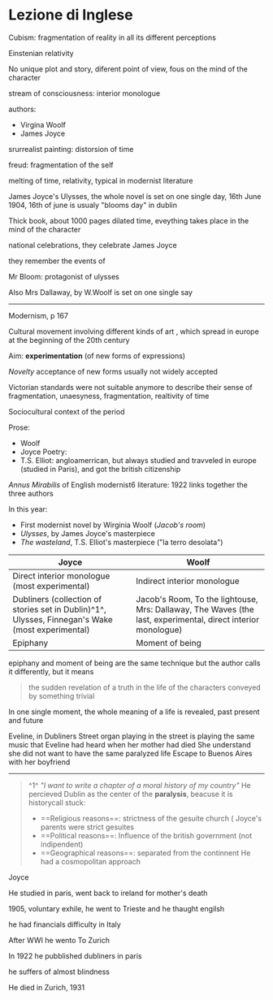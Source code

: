 # Lezione di Inglese

Cubism: fragmentation of reality in all its different perceptions 

Einstenian relativity

No unique plot and story, diferent point of view, fous on the mind of the character


stream of consciousness: interior monologue

authors:
* Virgina Woolf
* James Joyce

srurrealist painting: distorsion of time


freud: fragmentation of the self

melting of time, relativity, typical in modernist literature

James Joyce's Ulysses,  the whole novel is set on one single day,
16th June 1904, 16th of june is usualy "blooms day" in dublin

Thick book, about 1000 pages
dilated time, eveything takes place in the mind of the character

national celebrations, they celebrate James Joyce

they remember the events of 

Mr Bloom: protagonist of ulysses

Also Mrs Dallaway, by W.Woolf is set on one single say


---

Modernism, p 167

Cultural movement involving different kinds of art , which spread in europe at the beginning of the 20th century

Aim: **experimentation** (of new forms of expressions)

_Novelty_
acceptance of new forms usually not widely accepted


Victorian standards were not suitable anymore to describe their sense of fragmentation, unaesyness, fragmentation, realtivity of time

Sociocultural context of the period


Prose:
* Woolf
* Joyce
Poetry:
* T.S. Elliot: angloamerrican, but always studied and travveled in europe (studied in Paris), and got the british citizenship


*Annus Mirabilis* of English modernist6 literature: 1922 links together the three authors

In this year:
* First modernist novel by Wirginia Woolf (_Jacob's room_)
* _Ulysses_, by James Joyce's masterpiece
* _The wasteland_, T.S. Elliot's masterpiece ("la terro desolata")


|Joyce|Woolf|
|---|--|
|Direct interior monologue (most experimental)|Indirect interior monologue|
|Dubliners (collection of stories set in Dublin)^1^, Ulysses, Finnegan's Wake (most experimental) |Jacob's Room, To the lightouse, Mrs: Dallaway, The Waves (the last, experimental, direct interior monologue)|
|Epiphany|Moment of being|

epiphany and moment of being are the same technique but the author calls it differently, but it means
> the sudden revelation of a truth in the life of the characters conveyed by something trivial


In one single moment, the whole meaning of a life is revealed, past present and future

Eveline, in Dubliners
Street organ playing in the street is playing the same music that Eveline had heard when her mother had died
She understand she did not want to have the same paralyzed life
Escape to Buenos Aires with her boyfriend

---
> ^1^ _"I want to write a chapter of a moral history of my country"_
> He percieved Dublin as the center of the **paralysis**, beacuse it is historycall stuck:
> * ==Religious reasons==: strictness of the gesuite church ( Joyce's parents were strict gesuites
> * ==Political reasons==: Influence of the british government (not indipendent)
> * ==Geographical reasons==: separated from the continnent
> He had a cosmopolitan approach

Joyce

He studied in paris, went back to ireland for mother's death

1905, voluntary exhile, he went to Trieste and he thaught engilsh

he had financials difficulty in Italy

After WWI he wento To Zurich

In 1922 he pubblished dubliners in paris

he suffers of almost blindness

He died in Zurich, 1931
<!--stackedit_data:
eyJoaXN0b3J5IjpbLTU0ODg3OTE1MywtNDk1ODI3MjM2XX0=
-->